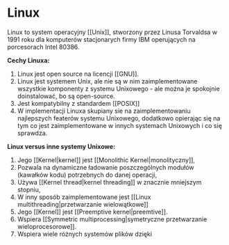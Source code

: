 # Linux
Linux to system operacyjny [[Unix]], stworzony przez Linusa Torvaldsa w 1991 roku dla komputerów stacjonarych firmy IBM operujących na porcesorach Intel 80386. 

**Cechy Linuxa:**
1. Linux jest open source na licencji [[GNU]].
2. Linux jest systemem Unix, ale nie są w nim zaimplementowane wszystkie komponenty z systemu Unixowego - ale można je spokojnie doinstalować, bo są open-source.
3. Jest kompatybilny z standardem [[POSIX]]
4. W implementacji Linuxa skupiany sie na zaimplementowaniu najlepszych featerów systemu Unixowego, dodatkowo opierając się na tym co jest zaimplementowane w innych systemach Unixowych i co się sprawdza.

**Linux versus inne systemy Unixowe:**
1. Jego [[Kernel|kernel]] jest [[Monolithic Kernel|monolityczny]],
2. Pozwala na dynamiczne ładowanie poszczególnych modułów (kawałków kodu) potrzebnych do danej operacji,
3. Używa [[Kernel thread|kernel threading]] w znacznie mniejszym stopniu,
4. W inny sposób zaimplementowane jest [[Linux multithreading|przetwarzanie wielowątkowe]]
5. Jego [[Kernel]] jest [[Preemptive kernel|preemtive]].
6. Wspiera [[Symmetric multiprocessing|symetryczne przetwarzanie wieloprocesorowe]].
7. Wspiera wiele różnych systemów plików dzięki 